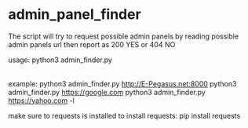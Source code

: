 # admin_panel_finder
The script will try to request possible admin panels
by reading possible admin panels url then report 
as 200 YES or 404 NO

usage:
python3 admin_finder.py <url> <option>

example:
   python3 admin_finder.py http://E-Pegasus.net:8000
   python3 admin_finder.py https://google.com
   python3 admin_finder.py https://yahoo.com -l

make sure to requests is installed
to install requests: pip install requests
